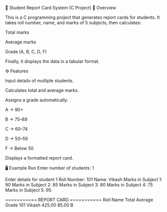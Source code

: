 📘 Student Report Card System (C Project)
📌 Overview

This is a C programming project that generates report cards for students.
It takes roll number, name, and marks of 5 subjects, then calculates:

Total marks

Average marks

Grade (A, B, C, D, F)

Finally, it displays the data in a tabular format.

⚙️ Features

Input details of multiple students.

Calculates total and average marks.

Assigns a grade automatically:

A → 90+

B → 75–89

C → 60–74

D → 50–59

F → Below 50

Displays a formatted report card.

🖥️ Example Run
Enter number of students: 1

Enter details for student 1
Roll Number: 101
Name: Vikash
Marks in Subject 1: 90
Marks in Subject 2: 85
Marks in Subject 3: 80
Marks in Subject 4: 75
Marks in Subject 5: 95

=========== REPORT CARD ===========
Roll    Name    Total   Average Grade
101     Vikash  425.00  85.00   B